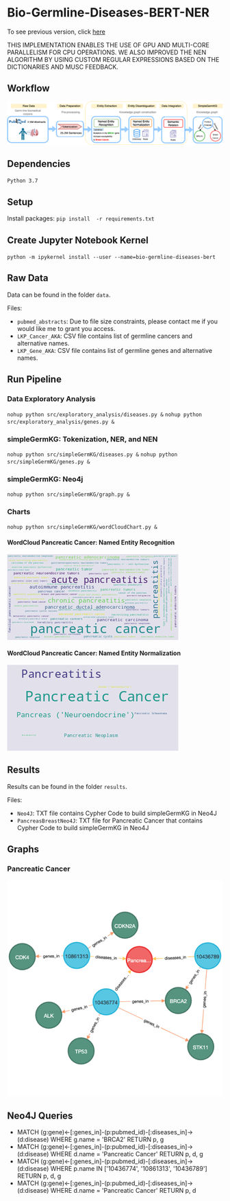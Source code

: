 # Bio-Germline-Diseases-BERT-NER

To see previous version, click [here](https://github.com/arm-diaz/Bio-Germline-Diseases-BERT-NER)

THIS IMPLEMENTATION ENABLES THE USE OF GPU AND MULTI-CORE PARALLELISM FOR CPU OPERATIONS. WE ALSO IMPROVED THE NEN ALGORITHM BY USING CUSTOM REGULAR EXPRESSIONS BASED ON THE DICTIONARIES AND MUSC FEEDBACK.

## Workflow

![Figure: Workflow](images/SimpleGermKG.png "Workflow")

## Dependencies

`Python 3.7`

## Setup

Install packages: `pip install  -r requirements.txt`

## Create Jupyter Notebook Kernel

`python -m ipykernel install --user --name=bio-germline-diseases-bert`

## Raw Data

Data can be found in the folder `data`.

Files:

+ `pubmed_abstracts`: Due to file size constraints, please contact me if you would like me to grant you access.
+ `LKP_Cancer_AKA`: CSV file contains list of germline cancers and alternative names.
+ `LKP_Gene_AKA`: CSV file contains list of germline genes and alternative names.

## Run Pipeline

### Data Exploratory Analysis

`nohup python src/exploratory_analysis/diseases.py &`
`nohup python src/exploratory_analysis/genes.py &`

### simpleGermKG: Tokenization, NER, and NEN

`nohup python src/simpleGermKG/diseases.py &`
`nohup python src/simpleGermKG/genes.py &`

### simpleGermKG: Neo4j

`nohup python src/simpleGermKG/graph.py &`

### Charts

`nohup python src/simpleGermKG/wordCloudChart.py &`

#### WordCloud Pancreatic Cancer: Named Entity Recognition

![wordCloud1](results/wordCloudPancreasNER.png "wordCloud1")

#### WordCloud Pancreatic Cancer: Named Entity Normalization

![wordCloud2](results/wordCloudPancreasNEN.png "wordCloud2")

## Results

Results can be found in the folder `results`.

Files:

+ `Neo4J`: TXT file contains Cypher Code to build simpleGermKG in Neo4J
+ `PancreasBreastNeo4J`: TXT file for Pancreatic Cancer that contains Cypher Code to build simpleGermKG in Neo4J
  
## Graphs

### Pancreatic Cancer

![Graph1](results/graphPancreaticCancer.png "Graph1")


## Neo4J Queries


+ MATCH (g:gene)<-[:genes_in]-(p:pubmed_id)-[:diseases_in]->(d:disease) WHERE g.name = 'BRCA2' RETURN p, g
+ MATCH (g:gene)<-[:genes_in]-(p:pubmed_id)-[:diseases_in]->(d:disease) WHERE d.name = 'Pancreatic Cancer' RETURN p, d, g
+ MATCH (g:gene)<-[:genes_in]-(p:pubmed_id)-[:diseases_in]->(d:disease) WHERE p.name IN ['10436774', '10861313', '10436789'] RETURN p, d, g
+ MATCH (g:gene)<-[:genes_in]-(p:pubmed_id)-[:diseases_in]->(d:disease) WHERE d.name = 'Pancreatic Cancer' RETURN p, d

